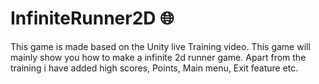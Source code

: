 # InfiniteRunner2D :globe_with_meridians:
This game is made based on the Unity live Training video. This game will mainly show you how to make a infinite 2d runner game. Apart from the training i have added high scores, Points, Main menu, Exit feature etc.
